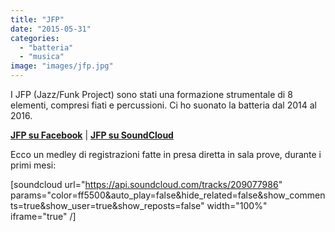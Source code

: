 ```yaml
---
title: "JFP"
date: "2015-05-31"
categories: 
  - "batteria"
  - "musica"
image: "images/jfp.jpg"
---
```


I JFP (Jazz/Funk Project) sono stati una formazione strumentale di 8 elementi, compresi fiati e percussioni. Ci ho suonato la batteria dal 2014 al 2016.

**[JFP su Facebook](http://FB.com/JFPband)** | **[JFP su SoundCloud](http://SOUNDCLOUD.com/jazz-funk-project)**

Ecco un medley di registrazioni fatte in presa diretta in sala prove, durante i primi mesi:

\[soundcloud url="https://api.soundcloud.com/tracks/209077986" params="color=ff5500&auto\_play=false&hide\_related=false&show\_comments=true&show\_user=true&show\_reposts=false" width="100%" iframe="true" /\]
